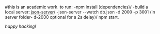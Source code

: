 #this is an academic work.
to run:
-npm install (dependencies)/
-build a local server: [json-server](https://github.com/Sedki-Sghairi/json-server)/
-json-server --watch db.json -d 2000 -p 3001 (in server folder- d-2000 optional for a 2s delay)/
npm start.

*happy hacking!*
